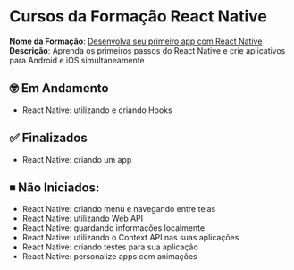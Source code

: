 # Cursos da Formação React Native

**Nome da Formação**: [Desenvolva seu primeiro app com React Native](https://cursos.alura.com.br/formacao-react-native)
**Descrição**: Aprenda os primeiros passos do React Native e crie aplicativos para Android e iOS simultaneamente

## 🤓 Em Andamento
- React Native: utilizando e criando Hooks

## ✅ Finalizados
- React Native: criando um app

## ⏹ Não Iniciados:
- React Native: criando menu e navegando entre telas
- React Native: utilizando Web API
- React Native: guardando informações localmente
- React Native: utilizando o Context API nas suas aplicações
- React Native: criando testes para sua aplicação
- React Native: personalize apps com animações
